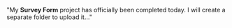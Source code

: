 "My **Survey Form** project has officially been completed today. I will create a separate folder to upload it..."